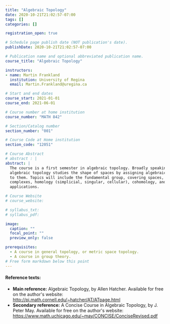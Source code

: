 ```yaml
---
title: "Algebraic Topology"
date: 2020-10-21T21:02:57-07:00
tags: []
categories: []

registration_open: true

# Schedule page publish date (NOT publication's date).
publishDate: 2020-10-21T21:02:57-07:00

# Publication name and optional abbreviated publication name.
course_title: "Algebraic Topology"

instructors:
- name: Martin Frankland
  institution: University of Regina
  email: Martin.Frankland@uregina.ca

# Start and end dates
course_start: 2021-01-01
course_end: 2021-06-01

# Course number at home institution
course_number: "MATH 842"

# Section/Catalog number
section_number: "001"

# Course Code at Home institution
section_code: "12051"

# Course Abstract
# abstract : |
abstract: |
  The course is a first semester in algebraic topology. Broadly speaking,
  algebraic topology studies the shape of spaces by assigning algebraic invariants
  to them. Topics will include the fundamental group, covering spaces, CW
  complexes, homology (simplicial, singular, cellular), cohomology, and some
  applications.

# Course Website
# course_website: 

# syllabus_txt:
# syllabus_pdf:

image:
  caption: ""
  focal_point: ""
  preview_only: false

prerequisites:
  - A course in general topology, or metric space topology.
  - A course in group theory.
# Free form markdown below this point
---
```



#### Reference texts:
 * **Main reference:** Algebraic Topology, by Allen Hatcher.
   Available for free on the author's website:
   http://pi.math.cornell.edu/~hatcher/AT/ATpage.html
 * **Secondary reference:** A Concise Course in Algebraic Topology, by J. Peter May.
Available for free on the author's website:
https://www.math.uchicago.edu/~may/CONCISE/ConciseRevised.pdf
